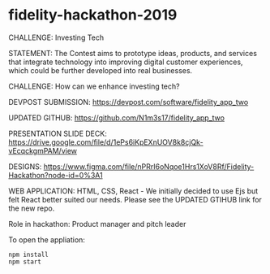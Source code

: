 # fidelity-hackathon-2019

CHALLENGE: Investing Tech

STATEMENT: The Contest aims to prototype ideas, products, and services that integrate technology into improving digital customer experiences, which could be further developed into real businesses.

CHALLENGE: How can we enhance investing tech?

DEVPOST SUBMISSION:
https://devpost.com/software/fidelity_app_two

UPDATED GITHUB: 
https://github.com/N1m3s17/fidelity_app_two

PRESENTATION SLIDE DECK: 
https://drive.google.com/file/d/1ePs6iKpEXnUOV8k8cjQk-vEcqckgmPAM/view

DESIGNS: 
https://www.figma.com/file/nPRrI6oNqoe1Hrs1XoV8Rf/Fidelity-Hackathon?node-id=0%3A1

WEB APPLICATION: 
HTML, CSS, React - We initially decided to use Ejs but felt React better suited our needs. Please see the UPDATED GTIHUB link for the new repo.

Role in hackathon: Product manager and pitch leader

To open the appliation: 
```
npm install 
npm start
```
